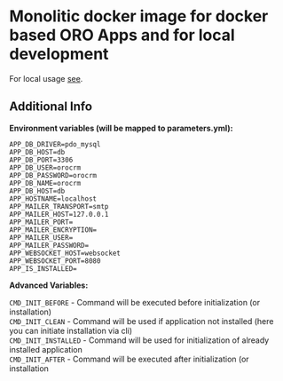 # Monolitic docker image for docker based ORO Apps and for local development

For local usage [see](./local/README.md).

## Additional Info

**Environment variables (will be mapped to parameters.yml):**

`APP_DB_DRIVER=pdo_mysql`  
`APP_DB_HOST=db`  
`APP_DB_PORT=3306`  
`APP_DB_USER=orocrm`  
`APP_DB_PASSWORD=orocrm`  
`APP_DB_NAME=orocrm`  
`APP_DB_HOST=db`  
`APP_HOSTNAME=localhost`  
`APP_MAILER_TRANSPORT=smtp`  
`APP_MAILER_HOST=127.0.0.1`  
`APP_MAILER_PORT=`  
`APP_MAILER_ENCRYPTION=`  
`APP_MAILER_USER=`  
`APP_MAILER_PASSWORD=`  
`APP_WEBSOCKET_HOST=websocket`  
`APP_WEBSOCKET_PORT=8080`  
`APP_IS_INSTALLED=`  

**Advanced Variables:**

`CMD_INIT_BEFORE` - Command will be executed before initialization (or installation)  
`CMD_INIT_CLEAN` - Command will be used if application not installed (here you can initiate installation via cli)  
`CMD_INIT_INSTALLED` - Command will be used for initialization of already installed application  
`CMD_INIT_AFTER` - Command will be executed after initialization (or installation  
